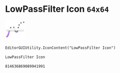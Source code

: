 # LowPassFilter Icon `64x64`
<img src="/img/LowPassFilter%20Icon.png" width=64 height=64>

``` CSharp
EditorGUIUtility.IconContent("LowPassFilter Icon")
```
```
LowPassFilter Icon
```
```
814636869089941991
```
